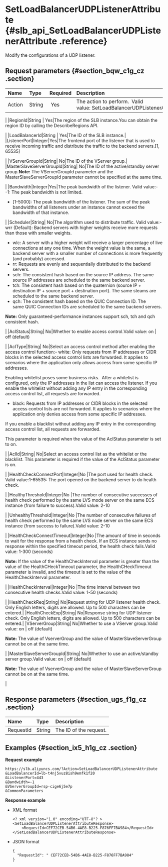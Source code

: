 # SetLoadBalancerUDPListenerAttribute {#slb_api_SetLoadBalancerUDPListenerAttribute .reference}

Modify the configurations of a UDP listener.

## Request parameters {#section_bqw_c1g_cz .section}

|Name |Type|Required|Description|
|:----|:---|:-------|:----------|
|Action |String | Yes|The action to perform.  Valid value: SetLoadBalancerUDPListenerAttribute

|
|RegionId|String | Yes|The region of the SLB instance.You can obtain the region ID by calling the DescribeRegions API.

|
|LoadBalancerId|String | Yes|The ID of the SLB instance.|
|ListenerPort|Integer|Yes|The frontend port of the listener that is used to receive incoming traffic and distribute the traffic to the backend servers.\[1, 65535\]

|
|VServerGroupId|String| No|The ID of the VServer group.|
|MasterSlaveServerGroupId|String| No|The ID of the active/standby server group.**Note:** The VServerGroupId parameter and the MasterSlaveServerGroupId parameter cannot be specified at the same time.

|
|Bandwidth|Integer|Yes|The peak bandwidth of the listener. Valid value:-   -1: The peak bandwidth is not limited.
-   \[1-5000\]: The peak bandwidth of the listener. The sum of the peak bandwidths of all listeners under an instance cannot exceed the bandwidth of that instance.

|
|Scheduler|String| No|The algorithm used to distribute traffic. Valid value:-   wrr \(Default\): Backend servers with higher weights receive more requests than those with smaller weights.
-   wlc: A server with a higher weight will receive a larger percentage of live connections at any one time. When the weight value is the same, a backend server with a smaller number of connections is more frequently \(and probably\) accessed.
-   rr: Requests are evenly and sequentially distributed to the backend servers.
-   sch: The consistent hash based on the source IP address. The same source IP addresses are scheduled to the same backend server. 
-   tch: The consistent hash based on the quaternion \(source IP + destination IP + source port + destination port\). The same steams are scheduled to the same backend server.
-   qch: The consistent hash based on the QUIC Connection ID. The same QUIC Connection IDs are scheduled to the same backend servers.

**Note:** Only guaranteed-performance instances support sch, tch and qch consistent hash.

|
|AclStatus|String| No|Whether to enable access control.Valid value: on | off \(default\)

|
|AclType|String| No|Select an access control method after enabling the access control function:-   white: Only requests from IP addresses or CIDR blocks in the selected access control lists are forwarded. It applies to scenarios where the application only allows access from some specific IP addresses.

Enabling whitelist poses some business risks.  After a whitelist is configured, only the IP addresses in the list can access the listener. If you enable the whitelist without adding any IP entry in the corresponding access control list, all requests are forwarded.

-   black: Requests from IP addresses or CIDR blocks in the selected access control lists are not forwarded. It applies to scenarios where the application only denies access from some specific IP addresses.

If you enable a blacklist without adding any IP entry in the corresponding access control list, all requests are forwarded.


This parameter is required when the value of the AclStatus parameter is set to on.

|
|AclId|String| No|Select an access control list as the whitelist or the blacklist. This parameter is required if the value of the AclStatus parameter is on.

|
|HealthCheckConnectPort|Integer|No |The port used for health check. Valid value:1-65535: The port opened on the backend server to do health check.

|
|HealthyThreshold|Integer|No |The number of consecutive successes of health check performed by the same LVS mode server on the same ECS instance \(from failure to success\).Valid value: 2-10

|
|UnhealthyThreshold|Integer|No |The number of consecutive failures of health check performed by the same LVS node server on the same ECS instance \(from success to failure\).Valid value: 2-10

|
|HealthCheckConnectTimeout|Integer|No |The amount of time in seconds to wait for the response from a health check. If an ECS instance sends no response within the specified timeout period, the health check fails.Valid value: 1-300 \(seconds\)

**Note:** If the value of the HealthCheckInterval parameter is greater than the value of the HealthCHeckTimeout parameter, the HealthCHeckTimeout parameter is invalid, and the timeout is set to the value of the HealthCheckInterval parameter.

|
|HealthCheckInterval|Integer|No |The time interval between two consecutive health checks.Valid value: 1-50 \(seconds\)

|
|HealthCheckReq|String| No|Request string for UDP listener health check. Only English letters, digits are allowed. Up to 500 characters can be entered.|
|HealthCheckExp|String| No|Response string for UDP listener check. Only English letters, digits are allowed. Up to 500 characters can be entered.|
|VServerGroup|String| No|Whether to use a VServer group.Valid value: on | off \(default\)

**Note:** The value of VserverGroup and the value of MasterSlaveServerGroup cannot be on at the same time.

|
|MasterSlaveServerGroupId|String| No|Whether to use an active/standby server group.Valid value: on | off \(default\)

**Note:** The value of VserverGroup and the value of MasterSlaveServerGroup cannot be on at the same time.

|

## Response parameters {#section_ugs_f1g_cz .section}

|Name|Type|Description|
|:---|:---|:----------|
|RequestId|String|The ID of the request.|

## Examples {#section_ix5_h1g_cz .section}

**Request example**

``` {#public}
https://slb.aliyuncs.com/?Action=SetLoadBalancerUDPListenerAttribute
&LoadBalancerId=lb-t4nj5vuz8ish9emfk1f20
&ListenerPort=443
&Bandwidth=-1
&VServerGroupId=rsp-cige6j5e7p
&CommonParameters
```

**Response example**

-   XML format

    ```
    <? xml version="1.0" encoding="UTF-8"? >
    <SetLoadBalancerUDPListenerAttributeResponse>
    	<RequestId>CEF72CEB-54B6-4AE8-B225-F876FF7BA984</RequestId>
    </SetLoadBalancerUDPListenerAttributeResponse>
    ```

-   JSON format

    ```
    {
      "RequestId": " CEF72CEB-54B6-4AE8-B225-F876FF7BA984"
    }
    ```


